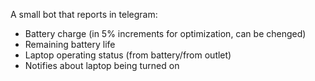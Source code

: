 A small bot that reports in telegram: 
- Battery charge (in 5% increments for optimization, can be chenged)
- Remaining battery life
- Laptop operating status (from battery/from outlet)
- Notifies about laptop being turned on
